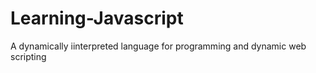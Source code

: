# Learning-Javascript
A dynamically iinterpreted language for programming and dynamic web scripting

